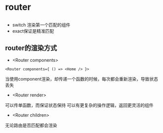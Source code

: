 # router

## 
- switch 渲染第一个匹配的组件
- exact保证是精准匹配

## router的渲染方式

- \<Router components>
```
<Router components={ () => <Home /> }>
```
当使用component渲染，却传递一个函数的时候，每次都会重新渲染，导致状态丢失


- \<Router render>

可以传单函数，而保证状态保持
可以有更复杂的操作逻辑，返回更灵活的组件

- \<Router children>

无论路由是否匹配都会渲染
